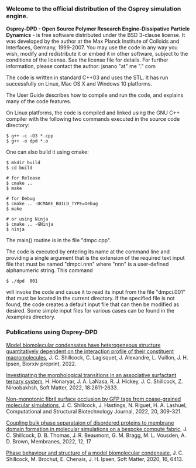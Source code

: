 ### Welcome to the official distribution of the Osprey simulation engine.

**Osprey-DPD - Open Source Polymer Research Engine-Dissipative Particle Dynamics** - is free software distributed under the BSD 3-clause license. It was developed by the author at the Max Planck Institute of Colloids and Interfaces, Germany, 1999-2007. You may use the code in any way you wish, modify and redistribute it or embed it in other software, subject to the conditions of the license. See the license file for details. For further information, please contact the author:  jsnano "at" me "." com

The code is written in standard  C++03 and uses the STL. It has run successfully on Linux, Mac OS X and Windows 10 platforms.

The User Guide describes how to compile and run the code, and explains many of the code features.

On Linux platforms, the code is compiled and linked using the GNU C++ compiler with the following two commands executed in the source code directory:

```shell
$ g++ -c -O3 *.cpp
$ g++ -o dpd *.o
```

One can also build it using cmake:
```shell
$ mkdir build
$ cd build

# for Release
$ cmake ..
$ make

# for Debug
$ cmake .. -DCMAKE_BUILD_TYPE=Debug
$ make

# or using Ninja
$ cmake .. -GNinja
$ ninja

```

The main() routine is in the file  "dmpc.cpp".

The code is executed by entering its name at the command line and providing a single argument that is the extension of the required text input file that must be named "dmpci.nnn" where "nnn" is a user-defined alphanumeric string. This command
```shell
$ ./dpd  001
```

will invoke the code and cause it to read its input from the file "dmpci.001" that must be located in the current directory. If the specified file is not found, the code creates a default input file that can then be modified as desired. Some simple input files for various cases can be found in the /examples directory.


### Publications using Osprey-DPD

[Model biomolecular condensates have heterogeneous structure quantitatively dependent on the interaction profile of their constituent macromolecules,](https://www.biorxiv.org/content/10.1101/2022.03.25.485792v1)
J. C. Shillcock, C. Lagisquet, J. Alexandre, L. Vuillon, J. H. Ipsen, Biorxiv preprint, 2022.

[Investigating the morphological transitions in an associative surfactant ternary system,](https://pubs.rsc.org/en/content/articlelanding/2022/sm/d1sm01668g)
H. Honaryar, J. A. LaNasa, R. J. Hickey, J. C. Shillcock, Z. Niroobakhsh, Soft Matter, 2022, 18:2611-2633.

[Non-monotonic fibril surface occlusion by GFP tags from coase-grained molecular simulations,](https://www.sciencedirect.com/science/article/pii/S2001037021005262?via%3Dihub)
J. C. Shillcock, J. Hastings, N. Riguet, H. A. Lashuel, Computational and Structural Biotechnology Journal, 2022, 20, 309-321.

[Coupling bulk phase separataion of disordered proteins to membrane domain formation in molecular simulations on a bespoke compute fabric,](https://www.mdpi.com/2077-0375/12/1/17/htm)
J. C. Shillcock, D. B. Thomas, J. R. Beaumont, G. M. Bragg, M. L. Vousden, A. D. Brown, Membranes, 2022, 12, 17

[Phase behaviour and structure of a model biomolecular condensate,](https://pubs.rsc.org/en/content/articlelanding/2020/SM/D0SM00813C#!divAbstract)
J. C. Shillcock, M. Brochut, E. Chenais, J. H. Ipsen, Soft Matter, 2020, 16, 6413.



